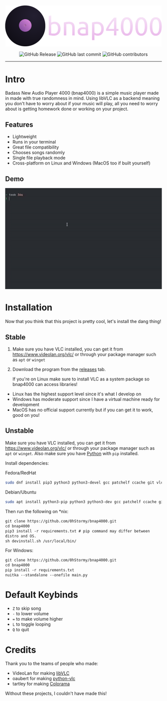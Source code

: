 ![bnap4000](.github/full.svg)

<p align="center">
    <img alt="GitHub Release" class="badge" src="https://img.shields.io/github/v/release/0hstormy/bnap4000">
    <img alt="GitHub last commit" class="badge" src="https://img.shields.io/github/last-commit/0hstormy/bnap4000">
    <img alt="GitHub contributors" src="https://img.shields.io/github/contributors/0hstormy/bnap4000">
</p>

---

# Intro

Badass New Audio Player 4000 (bnap4000) is a simple music player made in made with true randomness in mind. Using libVLC as a backend meaning you don't have to worry about if your music will play, all you need to worry about is getting homework done or working on your project.

## Features

* Lightweight
* Runs in your terminal
* Great file compatibility
* Chooses songs randomly
* Single file playback mode
* Cross-platform on Linux and Windows (MacOS too if built yourself)

## Demo

![bnap4000](.github/demo.gif)

# Installation

Now that you think that this project is pretty cool, let's install the dang thing!

## Stable

1. Make sure you have VLC installed, you can get it from https://www.videolan.org/vlc/ or through your package manager such as `apt` or `winget`
2. Download the program from the [releases](https://github.com/0hStormy/bnap4000/releases) tab.

    If you're on Linux make sure to install VLC as a system package so bnap4000 can access libraries!

* Linux has the highest support level since it's what I develop on
* Windows has moderate support since I have a virtual machine ready for development
* MacOS has no official support currently but if you can get it to work, good on you!

## Unstable

Make sure you have VLC installed, you can get it from https://www.videolan.org/vlc/ or through your package manager such as `apt` or `winget`. Also make sure you have [Python](https://python.org) with `pip` installed.

Install dependencies:

Fedora/RedHat
``` bash
sudo dnf install pip3 python3 python3-devel gcc patchelf ccache git vlc -y
```

Debian/Ubuntu
``` bash
sudo apt install python3-pip python3 python3-dev gcc patchelf ccache git vlc -y
```

Then run the following on *nix:

```
git clone https://github.com/0hStormy/bnap4000.git
cd bnap4000
pip3 install -r requirements.txt # pip command may differ between distro and OS.
sh devinstall.sh /usr/local/bin/
```

For Windows:

```
git clone https://github.com/0hStormy/bnap4000.git
cd bnap4000
pip install -r requirements.txt
nuitka --standalone --onefile main.py
```

# Default Keybinds

* `Z` to skip song
* `-` to lower volume
* `=` to make volume higher
* `L` to toggle looping
* `Q` to quit

# Credits

Thank you to the teams of people who made:

* VideoLan for making [libVLC](https://www.videolan.org/vlc/libvlc.html)
* oaubert for making [python-vlc](https://pypi.org/project/python-vlc/)
* tartley for making [Colorama](https://pypi.org/project/colorama/)

Without these projects, I couldn't have made this!